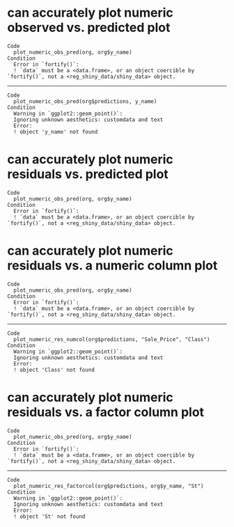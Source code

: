 # can accurately plot numeric observed vs. predicted plot

    Code
      plot_numeric_obs_pred(org, org$y_name)
    Condition
      Error in `fortify()`:
      ! `data` must be a <data.frame>, or an object coercible by `fortify()`, not a <reg_shiny_data/shiny_data> object.

---

    Code
      plot_numeric_obs_pred(org$predictions, y_name)
    Condition
      Warning in `ggplot2::geom_point()`:
      Ignoring unknown aesthetics: customdata and text
      Error:
      ! object 'y_name' not found

# can accurately plot numeric residuals vs. predicted plot

    Code
      plot_numeric_obs_pred(org, org$y_name)
    Condition
      Error in `fortify()`:
      ! `data` must be a <data.frame>, or an object coercible by `fortify()`, not a <reg_shiny_data/shiny_data> object.

# can accurately plot numeric residuals vs. a numeric column plot

    Code
      plot_numeric_obs_pred(org, org$y_name)
    Condition
      Error in `fortify()`:
      ! `data` must be a <data.frame>, or an object coercible by `fortify()`, not a <reg_shiny_data/shiny_data> object.

---

    Code
      plot_numeric_res_numcol(org$predictions, "Sale_Price", "Class")
    Condition
      Warning in `ggplot2::geom_point()`:
      Ignoring unknown aesthetics: customdata and text
      Error:
      ! object 'Class' not found

# can accurately plot numeric residuals vs. a factor column plot

    Code
      plot_numeric_obs_pred(org, org$y_name)
    Condition
      Error in `fortify()`:
      ! `data` must be a <data.frame>, or an object coercible by `fortify()`, not a <reg_shiny_data/shiny_data> object.

---

    Code
      plot_numeric_res_factorcol(org$predictions, org$y_name, "St")
    Condition
      Warning in `ggplot2::geom_point()`:
      Ignoring unknown aesthetics: customdata and text
      Error:
      ! object 'St' not found

